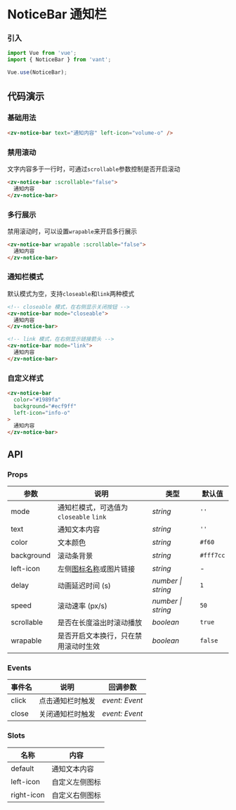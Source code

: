 # NoticeBar 通知栏

### 引入

```js
import Vue from 'vue';
import { NoticeBar } from 'vant';

Vue.use(NoticeBar);
```

## 代码演示

### 基础用法

```html
<zv-notice-bar text="通知内容" left-icon="volume-o" />
```

### 禁用滚动

文字内容多于一行时，可通过`scrollable`参数控制是否开启滚动

```html
<zv-notice-bar :scrollable="false">
  通知内容
</zv-notice-bar>
```

### 多行展示

禁用滚动时，可以设置`wrapable`来开启多行展示

```html
<zv-notice-bar wrapable :scrollable="false">
  通知内容
</zv-notice-bar>
```

### 通知栏模式

默认模式为空，支持`closeable`和`link`两种模式

```html
<!-- closeable 模式，在右侧显示关闭按钮 -->
<zv-notice-bar mode="closeable">
  通知内容
</zv-notice-bar>

<!-- link 模式，在右侧显示链接箭头 -->
<zv-notice-bar mode="link">
  通知内容
</zv-notice-bar>
```

### 自定义样式

```html
<zv-notice-bar
  color="#1989fa"
  background="#ecf9ff"
  left-icon="info-o"
>
  通知内容
</zv-notice-bar>
```

## API

### Props

| 参数 | 说明 | 类型 | 默认值 |
|------|------|------|------|
| mode | 通知栏模式，可选值为 `closeable` `link` | *string* | `''` |
| text | 通知文本内容 | *string* | `''` |
| color | 文本颜色 | *string* | `#f60` |
| background | 滚动条背景 | *string* | `#fff7cc` |
| left-icon | 左侧[图标名称](#/zh-CN/icon)或图片链接 | *string* | - |
| delay | 动画延迟时间 (s) | *number \| string* | `1` |
| speed | 滚动速率 (px/s) | *number \| string* | `50` |
| scrollable | 是否在长度溢出时滚动播放 | *boolean* | `true` |
| wrapable | 是否开启文本换行，只在禁用滚动时生效 | *boolean* | `false` |

### Events

| 事件名 | 说明 | 回调参数 |
|------|------|------|
| click | 点击通知栏时触发 | *event: Event* |
| close | 关闭通知栏时触发 | *event: Event* |

### Slots

| 名称 | 内容 |
|------|------|
| default | 通知文本内容 |
| left-icon | 自定义左侧图标 |
| right-icon | 自定义右侧图标 |
